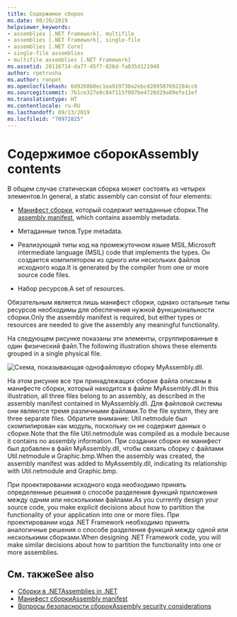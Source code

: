 ```yaml
---
title: Содержимое сборок
ms.date: 08/20/2019
helpviewer_keywords:
- assemblies [.NET Framework], multifile
- assemblies [.NET Framework], single-file
- assemblies [.NET Core]
- single-file assemblies
- multifile assemblies [.NET Framework]
ms.assetid: 28116714-da77-45f7-826d-fa035d121948
author: rpetrusha
ms.author: ronpet
ms.openlocfilehash: 6d9268b0ec1ea919730a2ebcd209507692284cc6
ms.sourcegitcommit: 7b1ce327e8c84f115f007be4728d29a89efe11ef
ms.translationtype: HT
ms.contentlocale: ru-RU
ms.lasthandoff: 09/13/2019
ms.locfileid: "70972825"
---
```

# <a name="assembly-contents"></a><span data-ttu-id="c8090-102">Содержимое сборок</span><span class="sxs-lookup"><span data-stu-id="c8090-102">Assembly contents</span></span>
<span data-ttu-id="c8090-103">В общем случае статическая сборка может состоять из четырех элементов.</span><span class="sxs-lookup"><span data-stu-id="c8090-103">In general, a static assembly can consist of four elements:</span></span>

- <span data-ttu-id="c8090-104">[Манифест сборки](manifest.md), который содержит метаданные сборки.</span><span class="sxs-lookup"><span data-stu-id="c8090-104">The [assembly manifest](manifest.md), which contains assembly metadata.</span></span>

- <span data-ttu-id="c8090-105">Метаданные типов.</span><span class="sxs-lookup"><span data-stu-id="c8090-105">Type metadata.</span></span>  

- <span data-ttu-id="c8090-106">Реализующий типы код на промежуточном языке MSIL.</span><span class="sxs-lookup"><span data-stu-id="c8090-106">Microsoft intermediate language (MSIL) code that implements the types.</span></span> <span data-ttu-id="c8090-107">Он создается компилятором из одного или нескольких файлов исходного кода.</span><span class="sxs-lookup"><span data-stu-id="c8090-107">It is generated by the compiler from one or more source code files.</span></span>

- <span data-ttu-id="c8090-108">Набор ресурсов.</span><span class="sxs-lookup"><span data-stu-id="c8090-108">A set of resources.</span></span>  

<span data-ttu-id="c8090-109">Обязательным является лишь манифест сборки, однако остальные типы ресурсов необходимы для обеспечения нужной функциональности сборки.</span><span class="sxs-lookup"><span data-stu-id="c8090-109">Only the assembly manifest is required, but either types or resources are needed to give the assembly any meaningful functionality.</span></span>

<span data-ttu-id="c8090-110">На следующем рисунке показаны эти элементы, сгруппированные в один физический файл.</span><span class="sxs-lookup"><span data-stu-id="c8090-110">The following illustration shows these elements grouped in a single physical file.</span></span>

![Схема, показывающая однофайловую сборку MyAssembly.dll.](./media/contents/single-file-assembly.gif)

<span data-ttu-id="c8090-112">На этом рисунке все три принадлежащих сборке файла описаны в манифесте сборки, который находится в файле MyAssembly.dll.</span><span class="sxs-lookup"><span data-stu-id="c8090-112">In this illustration, all three files belong to an assembly, as described in the assembly manifest contained in MyAssembly.dll.</span></span> <span data-ttu-id="c8090-113">Для файловой системы они являются тремя различными файлами.</span><span class="sxs-lookup"><span data-stu-id="c8090-113">To the file system, they are three separate files.</span></span> <span data-ttu-id="c8090-114">Обратите внимание: Util.netmodule был скомпилирован как модуль, поскольку он не содержит данных о сборке.</span><span class="sxs-lookup"><span data-stu-id="c8090-114">Note that the file Util.netmodule was compiled as a module because it contains no assembly information.</span></span> <span data-ttu-id="c8090-115">При создании сборки ее манифест был добавлен в файл MyAssembly.dll, чтобы связать сборку с файлами Util.netmodule и Graphic.bmp.</span><span class="sxs-lookup"><span data-stu-id="c8090-115">When the assembly was created, the assembly manifest was added to MyAssembly.dll, indicating its relationship with Util.netmodule and Graphic.bmp.</span></span>

<span data-ttu-id="c8090-116">При проектировании исходного кода необходимо принять определенные решения о способе разделения функций приложения между одним или несколькими файлами.</span><span class="sxs-lookup"><span data-stu-id="c8090-116">As you currently design your source code, you make explicit decisions about how to partition the functionality of your application into one or more files.</span></span> <span data-ttu-id="c8090-117">При проектировании кода .NET Framework необходимо принять аналогичные решения о способе разделения функций между одной или несколькими сборками.</span><span class="sxs-lookup"><span data-stu-id="c8090-117">When designing .NET Framework code, you will make similar decisions about how to partition the functionality into one or more assemblies.</span></span>

## <a name="see-also"></a><span data-ttu-id="c8090-118">См. также</span><span class="sxs-lookup"><span data-stu-id="c8090-118">See also</span></span>

- [<span data-ttu-id="c8090-119">Сборки в .NET</span><span class="sxs-lookup"><span data-stu-id="c8090-119">Assemblies in .NET</span></span>](index.md)
- [<span data-ttu-id="c8090-120">Манифест сборки</span><span class="sxs-lookup"><span data-stu-id="c8090-120">Assembly manifest</span></span>](manifest.md)
- [<span data-ttu-id="c8090-121">Вопросы безопасности сборок</span><span class="sxs-lookup"><span data-stu-id="c8090-121">Assembly security considerations</span></span>](security-considerations.md)
